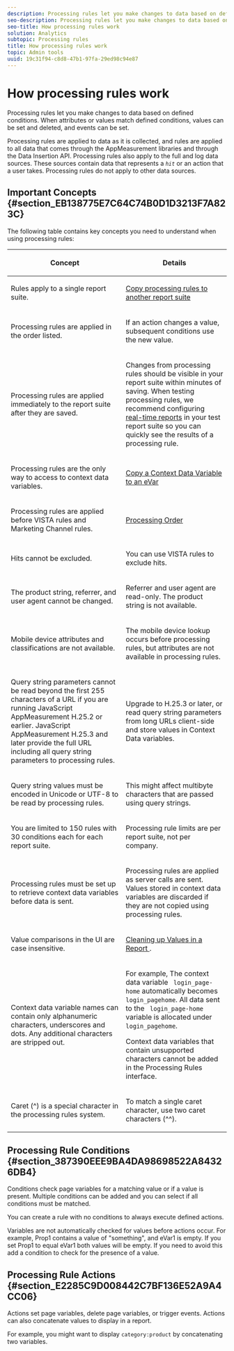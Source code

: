```yaml
---
description: Processing rules let you make changes to data based on defined conditions. When attributes or values match defined conditions, values can be set and deleted, and events can be set.
seo-description: Processing rules let you make changes to data based on defined conditions. When attributes or values match defined conditions, values can be set and deleted, and events can be set.
seo-title: How processing rules work
solution: Analytics
subtopic: Processing rules
title: How processing rules work
topic: Admin tools
uuid: 19c31f94-c8d8-47b1-97fa-29ed98c94e87
---
```


# How processing rules work

Processing rules let you make changes to data based on defined conditions. When attributes or values match defined conditions, values can be set and deleted, and events can be set.

Processing rules are applied to data as it is collected, and rules are applied to all data that comes through the AppMeasurement libraries and through the Data Insertion API. Processing rules also apply to the full and log data sources. These sources contain data that represents a *`hit`* or an action that a user takes. Processing rules do not apply to other data sources.

## Important Concepts {#section_EB138775E7C64C74B0D1D3213F7A823C}

The following table contains key concepts you need to understand when using processing rules: 

<table id="table_287C606AE26E47AA8F737411990ACEB2"> 
 <thead> 
  <tr> 
   <th colname="col1" class="entry"> <p>Concept </p> </th> 
   <th colname="col2" class="entry"> <p>Details </p> </th> 
  </tr> 
 </thead>
 <tbody> 
  <tr> 
   <td colname="col1"> <p>Rules apply to a single report suite. </p> </td> 
   <td colname="col2"> <p> <a href="/help/admin/admin/c-processing-rules/c-processing-rules-configuration/t-processing-rules-copy-to-rs.md"> Copy processing rules to another report suite </a> </p> </td> 
  </tr> 
  <tr> 
   <td colname="col1"> <p>Processing rules are applied in the order listed. </p> </td> 
   <td colname="col2"> <p>If an action changes a value, subsequent conditions use the new value. </p> </td> 
  </tr> 
  <tr> 
   <td colname="col1"> <p>Processing rules are applied immediately to the report suite after they are saved. </p> </td> 
   <td colname="col2"> <p>Changes from processing rules should be visible in your report suite within minutes of saving. When testing processing rules, we recommend configuring <a href="/help/admin/admin/realtime/t-realtime-admin.md"> real-time reports</a> in your test report suite so you can quickly see the results of a processing rule. </p> </td> 
  </tr> 
  <tr> 
   <td colname="col1"> <p>Processing rules are the only way to access to context data variables. </p> </td> 
   <td colname="col2"> <p> <a href="/help/admin/admin/c-processing-rules/processing-rules-examples/processing-rules-copy-context-data.md"> Copy a Context Data Variable to an eVar </a> </p> </td> 
  </tr> 
  <tr> 
   <td colname="col1"> <p>Processing rules are applied before VISTA rules and Marketing Channel rules. </p> </td> 
   <td colname="col2"> <p> <a href="/help/admin/admin/c-processing-rules/c-processing-rules-configuration/processing-rule-order.md"> Processing Order </a> </p> </td> 
  </tr> 
  <tr> 
   <td colname="col1"> <p>Hits cannot be excluded. </p> </td> 
   <td colname="col2"> <p>You can use VISTA rules to exclude hits. </p> </td> 
  </tr> 
  <tr> 
   <td colname="col1"> <p>The product string, referrer, and user agent cannot be changed. </p> </td> 
   <td colname="col2"> <p>Referrer and user agent are read-only. The product string is not available. </p> </td> 
  </tr> 
  <tr> 
   <td colname="col1"> <p>Mobile device attributes and classifications are not available. </p> </td> 
   <td colname="col2"> <p>The mobile device lookup occurs before processing rules, but attributes are not available in processing rules. </p> </td> 
  </tr> 
  <tr> 
   <td colname="col1"> <p>Query string parameters cannot be read beyond the first 255 characters of a URL if you are running JavaScript AppMeasurement H.25.2 or earlier. JavaScript AppMeasurement H.25.3 and later provide the full URL including all query string parameters to processing rules. </p> </td> 
   <td colname="col2"> <p>Upgrade to H.25.3 or later, or read query string parameters from long URLs client-side and store values in Context Data variables. </p> </td> 
  </tr> 
  <tr> 
   <td colname="col1"> <p>Query string values must be encoded in Unicode or UTF-8 to be read by processing rules. </p> </td> 
   <td colname="col2"> <p>This might affect multibyte characters that are passed using query strings. </p> </td> 
  </tr> 
  <tr> 
   <td colname="col1"> <p>You are limited to 150 rules with 30 conditions each for each report suite. </p> </td> 
   <td colname="col2"> <p>Processing rule limits are per report suite, not per company. </p> </td> 
  </tr> 
  <tr> 
   <td colname="col1"> <p>Processing rules must be set up to retrieve context data variables before data is sent. </p> </td> 
   <td colname="col2"> <p>Processing rules are applied as server calls are sent. Values stored in context data variables are discarded if they are not copied using processing rules. </p> </td> 
  </tr> 
  <tr> 
   <td colname="col1"> <p>Value comparisons in the UI are case insensitive. </p> </td> 
   <td colname="col2"> <p> <a href="/help/admin/admin/c-processing-rules/processing-rules-examples/clean-up-values-in-a-report.md"> Cleaning up Values in a Report </a>. </p> </td> 
  </tr> 
  <tr> 
   <td colname="col1"> <p>Context data variable names can contain only alphanumeric characters, underscores and dots. Any additional characters are stripped out. </p> </td> 
   <td colname="col2"> <p>For example, The context data variable <code> login_page-home</code> automatically becomes <code> login_pagehome</code>. All data sent to the <code> login_page-home</code> variable is allocated under <code> login_pagehome</code>. </p> <p>Context data variables that contain unsupported characters cannot be added in the Processing Rules interface. </p> </td> 
  </tr> 
  <tr> 
   <td colname="col1"> <p>Caret (^) is a special character in the processing rules system. </p> </td> 
   <td colname="col2"> <p>To match a single caret character, use two caret characters (^^). </p> </td> 
  </tr> 
 </tbody> 
</table>

## Processing Rule Conditions {#section_387390EEE9BA4DA98698522A84326DB4}

Conditions check page variables for a matching value or if a value is present. Multiple conditions can be added and you can select if all conditions must be matched.

You can create a rule with no conditions to always execute defined actions.

Variables are not automatically checked for values before actions occur. For example, Prop1 contains a value of "something", and eVar1 is empty. If you set Prop1 to equal eVar1 both values will be empty. If you need to avoid this add a condition to check for the presence of a value.

## Processing Rule Actions {#section_E2285C9D008442C7BF136E52A9A4CC06}

Actions set page variables, delete page variables, or trigger events. Actions can also concatenate values to display in a report.

For example, you might want to display `category:product` by concatenating two variables.
